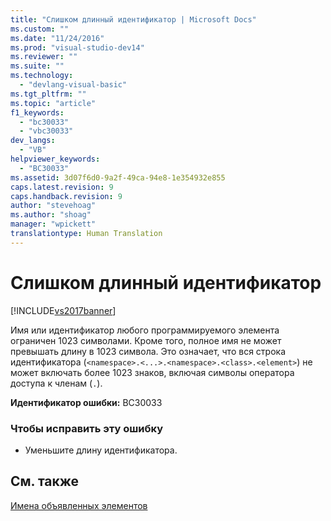 ```yaml
---
title: "Слишком длинный идентификатор | Microsoft Docs"
ms.custom: ""
ms.date: "11/24/2016"
ms.prod: "visual-studio-dev14"
ms.reviewer: ""
ms.suite: ""
ms.technology: 
  - "devlang-visual-basic"
ms.tgt_pltfrm: ""
ms.topic: "article"
f1_keywords: 
  - "bc30033"
  - "vbc30033"
dev_langs: 
  - "VB"
helpviewer_keywords: 
  - "BC30033"
ms.assetid: 3d07f6d0-9a2f-49ca-94e8-1e354932e855
caps.latest.revision: 9
caps.handback.revision: 9
author: "stevehoag"
ms.author: "shoag"
manager: "wpickett"
translationtype: Human Translation
---
```

# Слишком длинный идентификатор
[!INCLUDE[vs2017banner](../../../csharp/includes/vs2017banner.md)]

Имя или идентификатор любого программируемого элемента ограничен 1023 символами.  Кроме того, полное имя не может превышать длину в 1023 символа.  Это означает, что вся строка идентификатора \(`<namespace>.<...>.<namespace>.<class>.<element>`\) не может включать более 1023 знаков, включая символы оператора доступа к членам \(`.`\).  
  
 **Идентификатор ошибки:** BC30033  
  
### Чтобы исправить эту ошибку  
  
-   Уменьшите длину идентификатора.  
  
## См. также  
 [Имена объявленных элементов](../../../visual-basic/programming-guide/language-features/declared-elements/declared-element-names.md)